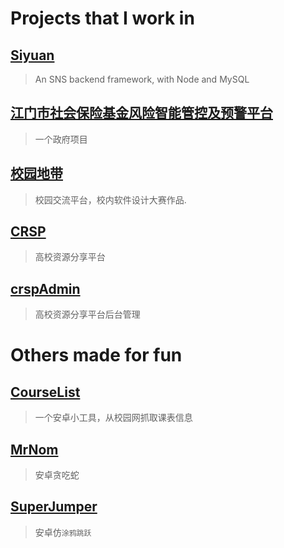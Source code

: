 # Projects that I work in

## [Siyuan](siyuan/index.md)

> An SNS backend framework, with Node and MySQL

## [江门市社会保险基金风险智能管控及预警平台](jmsis/index.md)

> 一个政府项目

## [校园地带](school-area/index.md)

> 校园交流平台，校内软件设计大赛作品.

## [CRSP](CRSP/index.md)

> 高校资源分享平台

## [crspAdmin](crspAdmin/index.md)

> 高校资源分享平台后台管理


# Others made for fun

## [CourseList](courselist/index.md)

> 一个安卓小工具，从校园网抓取课表信息

## [MrNom](MrNom/index.md)

>安卓贪吃蛇

## [SuperJumper](SuperJumper/index.md)

>安卓仿`涂鸦跳跃`